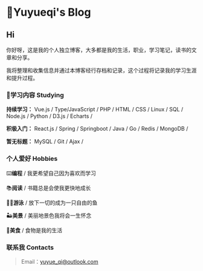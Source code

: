 # 👋Yuyueqi's Blog

## Hi

你好呀，这是我的个人独立博客，大多都是我的生活，职业，学习笔记，读书的文章和分享。

我将整理和收集信息并通过本博客经行存档和记录，这个过程将记录我的学习生涯和提升过程。

### 📖学习内容 Studying

**持续学习：**    Vue.js  /  Type/JavaScript  /  PHP  /  HTML  /  CSS  /  Linux  /  SQL  /  Node.js  /   Python  /    D3.js  /  Echarts  /

**积极入门：**    React.js  /  Spring  /  Springboot   /  Java  /  Go  /  Redis  /  MongoDB  /

**暂无标题：**    MySQL  /  Git  /  Ajax  /

### 个人爱好 Hobbies

⌨️**编程**  /  我更希望自己因为喜欢而学习

📚**阅读**   /  书籍总是会使我更快地成长

🏊‍♀️**游泳**  /   放下一切的成为一只自由的鱼

🏜️**美景**  /  美丽地景色我将会一生怀念

🧽**美食**  /  食物是我的生活

### 联系我 Contacts
>
> Email：<yuyue_qi@outlook.com>
